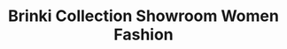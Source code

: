 ---
title: "Brinki Collection Showroom Women Fashion"
url: /bremen/brinki-collection-showroom-women-fashion/
shop: Kleidung
---